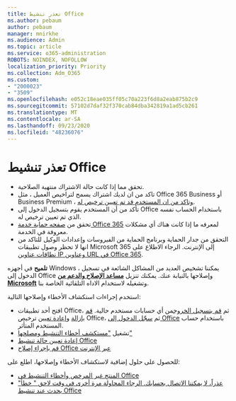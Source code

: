 ```yaml
---
title: تعذر تنشيط Office
ms.author: pebaum
author: pebaum
manager: mnirkhe
ms.audience: Admin
ms.topic: article
ms.service: o365-administration
ROBOTS: NOINDEX, NOFOLLOW
localization_priority: Priority
ms.collection: Adm_O365
ms.custom:
- "2000023"
- "3509"
ms.openlocfilehash: e052c18eae035ff05c70a223f6d8a2eab875b2c9
ms.sourcegitcommit: 57102d7daf32f370cab84dba342819a1ad5cb261
ms.translationtype: MT
ms.contentlocale: ar-SA
ms.lasthandoff: 09/23/2020
ms.locfileid: "48236076"
---
```

# <a name="unable-to-activate-office"></a>تعذر تنشيط Office

- تحقق مما إذا كانت حالة الاشتراك منتهية الصلاحية.
- تاكد من ان لديك اشتراك يسمح لتراخيص العميل ، مثل Office 365 Business أو Business Premium ، [وتاكد من ان المستخدم قد تم تعيين ترخيص له](https://docs.microsoft.com/microsoft-365/admin/subscriptions-and-billing/assign-licenses-to-users).
- تأكد من أن المستخدم يقوم بتسجيل الدخول إلى Office باستخدام الحساب نفسه الذي تم تعيين ترخيص له.
- تحقق من [صفحه حماية خدمة Office 365](https://docs.microsoft.com/office365/enterprise/view-service-health) لمعرفه ما إذا كانت هناك أي مشكلات معروفة في الخدمة.
- التحقق من جدار الحماية وبرنامج الحماية من الفيروسات وإعدادات الوكيل للتاكد من انها لا تحظر وصول تطبيقات Microsoft 365 إلى الإنترنت. الرجاء الاطلاع على [نطاقات عناوين IP وعناوين URL في Office 365](https://docs.microsoft.com/office365/enterprise/urls-and-ip-address-ranges "نطاقات عناوين IP وعناوين URL في Office 365").

**تلميح** في أجهزه Windows ، يمكننا تشخيص العديد من المشاكل الشائعة في تسجيل الدخول إلى Office وإصلاحها بالنيابة عنك. يمكنك تنزيل  **[مساعد الإصلاح والدعم من Microsoft](https://aka.ms/SaRA-OfficeSignInScenario)** وتشغيله لاستخدام الاداه التلقائية الخاصة بنا.

استخدم إجراءات استكشاف الأخطاء وإصلاحها التالية:

- افتح أحد تطبيقات Office، ثم [قم بتسجيل الخروج](https://support.office.com/article/5a20dc11-47e9-4b6f-945d-478cb6d92071)من أي حسابات مستخدم حالية. [قم بإزالة](https://docs.microsoft.com/microsoft-365/admin/manage/remove-licenses-from-users) و[إعادة تعيين](https://docs.microsoft.com/microsoft-365/admin/manage/assign-licenses-to-users) ترخيص Office، ثم [سجّل الدخول إلى Office](https://support.office.com/article/628ea040-f265-49de-b986-be09c3ebf8a9) باستخدام حساب المستخدم المتأثر.
- تشغيل ["مستكشف أخطاء التنشيط ومصلحها"](https://aka.ms/SARA-OfficeActivation-Alchemy)
- [إعادة تعيين حالة تنشيط Office](https://docs.microsoft.com/office365/troubleshoot/activation/reset-office-365-proplus-activation-state "أعاده تعيين حاله تنشيط Office")
- [قم بإجراء إصلاح Office عبر الإنترنت](https://support.office.com/Article/7821d4b6-7c1d-4205-aa0e-a6b40c5bb88b?wt.mc_id=Alchemy_ClientDIA)

للحصول على حلول إضافية لاستكشاف الأخطاء وإصلاحها، اطلع على:  

- [المنتج غير المرخص وأخطاء التنشيط في Office](https://support.office.com/Article/0d23d3c0-c19c-4b2f-9845-5344fedc4380?wt.mc_id=Alchemy_ClientDIA)
- ["عذراً، لا يمكننا الاتصال بحسابك. الرجاء المحاولة مرة أخرى في وقت لاحق " خطأ يحدث عند تنشيط Office](https://docs.microsoft.com/office/troubleshoot/activation-installation/issue-when-activate-office-from-office-365)